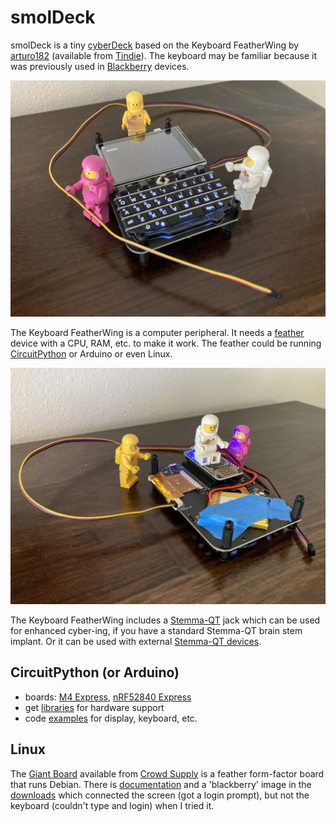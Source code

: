 # smolDeck

smolDeck is a tiny [cyberDeck](https://www.reddit.com/r/cyberDeck/) based on the Keyboard FeatherWing by [arturo182](https://github.com/arturo182) (available from [Tindie](https://www.tindie.com/products/arturo182/keyboard-featherwing-qwerty-keyboard-26-lcd/)). The keyboard may be familiar because it was previously used in [Blackberry](https://github.com/arturo182/BBQ10KBD) devices.

![smolDeck front](images/smolDeck-front.jpg)

The Keyboard FeatherWing is a computer peripheral.  It needs a [feather](https://www.adafruit.com/feather) device with a CPU, RAM, etc. to make it work. The feather could be running [CircuitPython](https://circuitpython.org/) or Arduino or even Linux.

![smolDeck back](images/smolDeck-back.jpg)

The Keyboard FeatherWing includes a [Stemma-QT](https://learn.adafruit.com/introducing-adafruit-stemma-qt/what-is-stemma-qt) jack which can be used for enhanced cyber-ing, if you have a standard Stemma-QT brain stem implant. Or it can be used with external [Stemma-QT devices](https://www.adafruit.com/category/1005).

## CircuitPython (or Arduino)

* boards: [M4 Express](https://www.adafruit.com/product/3857), [nRF52840 Express](https://www.adafruit.com/product/4062)
* get [libraries](https://github.com/arturo182/keyboard_featherwing_sw/tree/master/circuitpython) for hardware support
* code [examples](https://www.solder.party/docs/keyboard-featherwing/examples/) for display, keyboard, etc.

## Linux

The [Giant Board](https://groboards.com/giant-board) available from [Crowd Supply](https://www.crowdsupply.com/groboards/giant-board) is a feather form-factor board that runs Debian. There is [documentation](https://groboards.com/docs) and a 'blackberry' image in the [downloads](http://downloads.groboards.com) which connected the screen (got a login prompt), but not the keyboard (couldn't type and login) when I tried it. 

